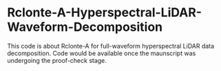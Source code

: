 # Rclonte-A-Hyperspectral-LiDAR-Waveform-Decomposition
This code is about Rclonte-A for full-waveform hyperspectral LiDAR data decomposition.
Code would be available once the maunscript was undergoing the proof-check stage.
